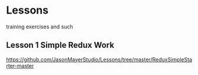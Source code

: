 # Lessons
training exercises and such

## Lesson 1 Simple Redux Work
https://github.com/JasonMayerStudio/Lessons/tree/master/ReduxSimpleStarter-master
